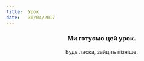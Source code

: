 ```yaml
---
title:  Урок
date:   30/04/2017
---
```


### <center>Ми готуємо цей урок.</center>
<center>Будь ласка, зайдіть пізніше.</center>